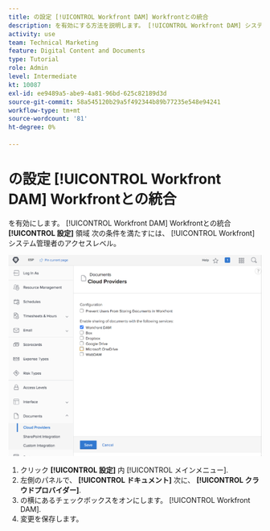 ```yaml
---
title: の設定 [!UICONTROL Workfront DAM] Workfrontとの統合
description: を有効にする方法を説明します。 [!UICONTROL Workfront DAM] システム管理者のアクセスレベルでの統合。
activity: use
team: Technical Marketing
feature: Digital Content and Documents
type: Tutorial
role: Admin
level: Intermediate
kt: 10087
exl-id: ee9489a5-abe9-4a81-96bd-625c82189d3d
source-git-commit: 58a545120b29a5f492344b89b77235e548e94241
workflow-type: tm+mt
source-wordcount: '81'
ht-degree: 0%

---
```


# の設定 [!UICONTROL Workfront DAM] Workfrontとの統合

を有効にします。 [!UICONTROL Workfront DAM] Workfrontとの統合 **[!UICONTROL 設定]** 領域 次の条件を満たすには、 [!UICONTROL Workfront] システム管理者のアクセスレベル。

![のスクリーンショット [!UICONTROL クラウドプロバイダー] 設定ページ](assets/01-configure-the-integration-in-workfront.png)

1. クリック **[!UICONTROL 設定]** 内 [!UICONTROL メインメニュー].
1. 左側のパネルで、 **[!UICONTROL ドキュメント]** 次に、 **[!UICONTROL クラウドプロバイダー]**.
1. の横にあるチェックボックスをオンにします。 [!UICONTROL Workfront DAM].
1. 変更を保存します。

<!--
Learn more graphic and documentation article link, below
* Enabling Workfront DAM
 -->
